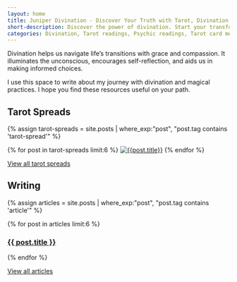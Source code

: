 ```yaml
---
layout: home
title: Juniper Divination - Discover Your Truth with Tarot, Divination & Witchcraft Supplies 
short-description: Discover the power of divination. Start your transformative tarot journey with Juniper Divination.
categories: Divination, Tarot readings, Psychic readings, Tarot card meanings, Spiritual guidance, Fortune telling, Tarot card decks, Tarot card interpretations, Psychic services, Online tarot readings, Intuitive readings, Oracle cards, Tarot reading online, Tarot spreads, Psychic insights, Love tarot readings, Career tarot readings, Tarot reader profiles, Tarot blog, Divination tools
---
```


Divination helps us navigate life’s transitions with grace and compassion. It illuminates the unconscious, encourages self-reflection, and aids us in making informed choices. 

I use this space to write about my journey with divination and magical practices. I hope you find these resources useful on your path.
<br>

## Tarot Spreads
{% assign tarot-spreads = site.posts | where_exp:"post",
"post.tag contains 'tarot-spread'" %}
<div class="gallery tarot-gallery">
{% for post in tarot-spreads limit:6 %}
  <a href="{{ post.url }}"><img src="/assets/img/tarot-spread/thumbs/{{post.img}}" alt="{{post.title}}"></a>
{% endfor %}
<p><a href="/free-tarot-spreads" class="fancy blue">View all tarot spreads</a></p>
</div>


## Writing
{% assign articles = site.posts | where_exp:"post",
"post.tag contains 'article'" %}
<div class="gallery article-gallery">
{% for post in articles limit:6 %}
<a href="{{ post.url }}">
 <div class="article" style="background-image:url(/assets/img/article/{{post.img}});">
    <div class="white-overlay">
      <h3>
        {{ post.title }}
      </h3>
    </div>
  </div>
</a>
{% endfor %}
<p><a href="/articles" class="fancy blue">View all articles</a></p>
</div>